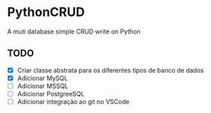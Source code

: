
# PythonCRUD

A muti database simple CRUD write on Python
  
## TODO

- [x] Criar classe abstrata para os diferentes tipos de banco de dados
- [x] Adicionar MySQL  
- [ ] Adicionar MSSQL
- [ ] Adicionar PostgreeSQL
- [ ] Adicionar integração ao git no VSCode